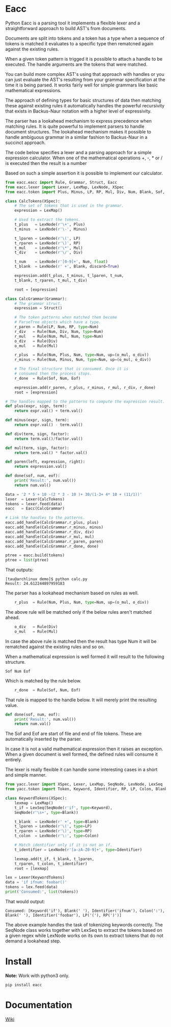 # Eacc

Python Eacc is a parsing tool it implements a flexible lexer and a straightforward approach
to build AST's from documents. 

Documents are split into tokens and a token has a type when a sequence of tokens is matched 
it evaluates to a specific type then rematcned again against the existing rules. 

When a given token pattern is trigged it is possible to attach a handle to be executed. 
The handle arguments are the tokens that were matched.

You can build more complex AST's using that approach with handles or you can just evaluate
the AST's resulting from your grammar specification at the time it is being parsed. It works fairly
well for simple grammars like basic mathematical expressions.

The approach of defining types for basic structures of data then matching these against existing
rules it automatically handles the powerful recursivity that exists in Backus-Naur notation 
with a higher level of expressivity.

The parser has a lookahead mechanism to express precedence when matching rules. It is quite powerful
to implement parsers to handle document structures. The lookahead mechanism makes it possible
to handle ambiguous grammar in a similar fashion to Backus-Naur in a succinct approach.

The code below specifies a lexer and a parsing approach for a simple expression calculator.
When one of the mathematical operations +, -, * or / is executed then the result is a number

Based on such a simple assertion it is possible to implement our calculator. 

~~~python
from eacc.eacc import Rule, Grammar, Struct, Eacc
from eacc.lexer import Lexer, LexMap, LexNode, XSpec
from eacc.token import Plus, Minus, LP, RP, Mul, Div, Num, Blank, Sof, Eof

class CalcTokens(XSpec):
    # The set of tokens that is used in the grammar.
    expression = LexMap()

    # Used to extract the tokens.
    t_plus   = LexNode(r'\+', Plus)
    t_minus  = LexNode(r'\-', Minus)

    t_lparen = LexNode(r'\(', LP)
    t_rparen = LexNode(r'\)', RP)
    t_mul    = LexNode(r'\*', Mul)
    t_div    = LexNode(r'\/', Div)

    t_num    = LexNode(r'[0-9]+', Num, float)
    t_blank  = LexNode(r' +', Blank, discard=True)

    expression.add(t_plus, t_minus, t_lparen, t_num, 
    t_blank, t_rparen, t_mul, t_div)

    root = [expression]

class CalcGrammar(Grammar):
    # The grammar struct.
    expression = Struct()

    # The token patterns when matched them become
    # ParseTree objects which have a type.
    r_paren = Rule(LP, Num, RP, type=Num)
    r_div   = Rule(Num, Div, Num, type=Num)
    r_mul   = Rule(Num, Mul, Num, type=Num)
    o_div   = Rule(Div)
    o_mul   = Rule(Mul)

    r_plus  = Rule(Num, Plus, Num, type=Num, up=(o_mul, o_div))
    r_minus = Rule(Num, Minus, Num, type=Num, up=(o_mul, o_div))

    # The final structure that is consumed. Once it is
    # consumed then the process stops.
    r_done  = Rule(Sof, Num, Eof)

    expression.add(r_paren, r_plus, r_minus, r_mul, r_div, r_done)
    root = [expression]

# The handles mapped to the patterns to compute the expression result.
def plus(expr, sign, term):
    return expr.val() + term.val()

def minus(expr, sign, term):
    return expr.val() - term.val()

def div(term, sign, factor):
    return term.val()/factor.val()

def mul(term, sign, factor):
    return term.val() * factor.val()

def paren(left, expression, right):
    return expression.val()

def done(sof, num, eof):
    print('Result:', num.val())
    return num.val()

data = '2 * 5 + 10 -(2 * 3 - 10 )+ 30/(1-3+ 4* 10 + (11/1))' 
lexer  = Lexer(CalcTokens)
tokens = lexer.feed(data)
eacc   = Eacc(CalcGrammar)

# Link the handles to the patterns.
eacc.add_handle(CalcGrammar.r_plus, plus)
eacc.add_handle(CalcGrammar.r_minus, minus)
eacc.add_handle(CalcGrammar.r_div, div)
eacc.add_handle(CalcGrammar.r_mul, mul)
eacc.add_handle(CalcGrammar.r_paren, paren)
eacc.add_handle(CalcGrammar.r_done, done)

ptree = eacc.build(tokens)
ptree = list(ptree)
~~~

That outputs:

~~~
[tau@archlinux demo]$ python calc.py 
Result: 24.612244897959183
~~~

The parser has a lookahead mechanism based on rules as well.

~~~python
    r_plus  = Rule(Num, Plus, Num, type=Num, up=(o_mul, o_div))
~~~

The above rule will be matched only if the below rules aren't matched ahead.

~~~python
    o_div   = Rule(Div)
    o_mul   = Rule(Mul)
~~~

In case the above rule is matched then the result has type Num it will be rematched
against the existing rules and so on.

When a mathematical expression is well formed it will result to the following structure.

~~~
Sof Num Eof
~~~

Which is matched by the rule below.

~~~python
    r_done  = Rule(Sof, Num, Eof)
~~~

That rule is mapped to the handle below. It will merely print the resulting value.

~~~python
def done(sof, num, eof):
    print('Result:', num.val())
    return num.val()
~~~

The Sof and Eof are start of file and end of file tokens. These are automatically inserted
by the parser.

In case it is not a valid mathematical expression then it raises an exception. 
When a given document is well formed, the defined rules will consume it entirely.

The lexer is really flexible it can handle some interesting cases in a short and simple manner.

~~~python
from yacc.lexer import XSpec, Lexer, LexMap, SeqNode, LexNode, LexSeq
from yacc.token import Token, Keyword, Identifier, RP, LP, Colon, Blank

class KeywordTokens(XSpec):
    lexmap = LexMap()
    t_if = LexSeq(SeqNode(r'if', type=Keyword),
    SeqNode(r'\s+', type=Blank))

    t_blank  = LexNode(r' +', type=Blank)
    t_lparen = LexNode(r'\(', type=LP)
    t_rparen = LexNode(r'\)', type=RP)
    t_colon  = LexNode(r'\:', type=Colon)

    # Match identifier only if it is not an if.
    t_identifier = LexNode(r'[a-zA-Z0-9]+', type=Identifier)

    lexmap.add(t_if, t_blank, t_lparen, 
    t_rparen, t_colon, t_identifier)
    root = [lexmap]

lex = Lexer(KeywordTokens)
data = 'if ifnum: foobar()'
tokens = lex.feed(data)
print('Consumed:', list(tokens))
~~~

That would output:

~~~
Consumed: [Keyword('if'), Blank(' '), Identifier('ifnum'), Colon(':'),
Blank(' '), Identifier('foobar'), LP('('), RP(')')]
~~~

The above example handles the task of tokenizing keywords correctly. The SeqNode class 
works together with LexSeq to extract the tokens based on a given regex while LexNode works 
on its own to extract tokens that do not demand a lookahead step.

# Install

**Note:** Work with python3 only.

~~~
pip install eacc
~~~

Documentation
=============

[Wiki](https://github.com/iogf/eacc/wiki)

